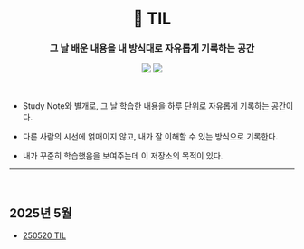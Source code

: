 <div align=center>

# 📓 TIL

### 그 날 배운 내용을 내 방식대로 자유롭게 기록하는 공간

<img src="https://img.shields.io/badge/since-2025.05-grey"></a>
<img src="https://img.shields.io/badge/author-SangYoonLee-skyblue"></a>

</div>

<br/>

- Study Note와 별개로, 그 날 학습한 내용을 하루 단위로 자유롭게 기록하는 공간이다.

- 다른 사람의 시선에 얽매이지 않고, 내가 잘 이해할 수 있는 방식으로 기록한다.

- 내가 꾸준히 학습했음을 보여주는데 이 저장소의 목적이 있다.

---

<br/>

## 2025년 5월

- <a href="">250520 TIL</a>
<!-- - <a href=""></a> -->

<br/>
